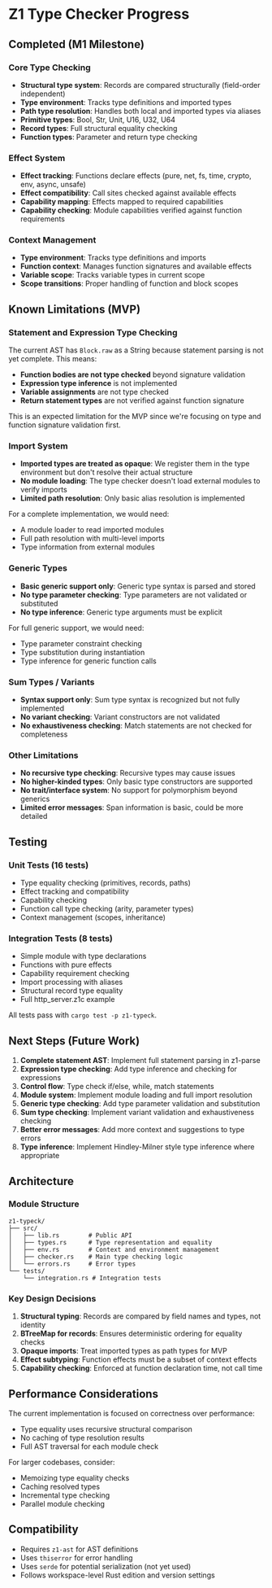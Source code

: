 # Z1 Type Checker Progress

## Completed (M1 Milestone)

### Core Type Checking
- **Structural type system**: Records are compared structurally (field-order independent)
- **Type environment**: Tracks type definitions and imported types
- **Path type resolution**: Handles both local and imported types via aliases
- **Primitive types**: Bool, Str, Unit, U16, U32, U64
- **Record types**: Full structural equality checking
- **Function types**: Parameter and return type checking

### Effect System
- **Effect tracking**: Functions declare effects (pure, net, fs, time, crypto, env, async, unsafe)
- **Effect compatibility**: Call sites checked against available effects
- **Capability mapping**: Effects mapped to required capabilities
- **Capability checking**: Module capabilities verified against function requirements

### Context Management
- **Type environment**: Tracks type definitions and imports
- **Function context**: Manages function signatures and available effects
- **Variable scope**: Tracks variable types in current scope
- **Scope transitions**: Proper handling of function and block scopes

## Known Limitations (MVP)

### Statement and Expression Type Checking
The current AST has `Block.raw` as a String because statement parsing is not yet complete. This means:
- **Function bodies are not type checked** beyond signature validation
- **Expression type inference** is not implemented
- **Variable assignments** are not type checked
- **Return statement types** are not verified against function signature

This is an expected limitation for the MVP since we're focusing on type and function signature validation first.

### Import System
- **Imported types are treated as opaque**: We register them in the type environment but don't resolve their actual structure
- **No module loading**: The type checker doesn't load external modules to verify imports
- **Limited path resolution**: Only basic alias resolution is implemented

For a complete implementation, we would need:
- A module loader to read imported modules
- Full path resolution with multi-level imports
- Type information from external modules

### Generic Types
- **Basic generic support only**: Generic type syntax is parsed and stored
- **No type parameter checking**: Type parameters are not validated or substituted
- **No type inference**: Generic type arguments must be explicit

For full generic support, we would need:
- Type parameter constraint checking
- Type substitution during instantiation
- Type inference for generic function calls

### Sum Types / Variants
- **Syntax support only**: Sum type syntax is recognized but not fully implemented
- **No variant checking**: Variant constructors are not validated
- **No exhaustiveness checking**: Match statements are not checked for completeness

### Other Limitations
- **No recursive type checking**: Recursive types may cause issues
- **No higher-kinded types**: Only basic type constructors are supported
- **No trait/interface system**: No support for polymorphism beyond generics
- **Limited error messages**: Span information is basic, could be more detailed

## Testing

### Unit Tests (16 tests)
- Type equality checking (primitives, records, paths)
- Effect tracking and compatibility
- Capability checking
- Function call type checking (arity, parameter types)
- Context management (scopes, inheritance)

### Integration Tests (8 tests)
- Simple module with type declarations
- Functions with pure effects
- Capability requirement checking
- Import processing with aliases
- Structural record type equality
- Full http_server.z1c example

All tests pass with `cargo test -p z1-typeck`.

## Next Steps (Future Work)

1. **Complete statement AST**: Implement full statement parsing in z1-parse
2. **Expression type checking**: Add type inference and checking for expressions
3. **Control flow**: Type check if/else, while, match statements
4. **Module system**: Implement module loading and full import resolution
5. **Generic type checking**: Add type parameter validation and substitution
6. **Sum type checking**: Implement variant validation and exhaustiveness checking
7. **Better error messages**: Add more context and suggestions to type errors
8. **Type inference**: Implement Hindley-Milner style type inference where appropriate

## Architecture

### Module Structure
```
z1-typeck/
├── src/
│   ├── lib.rs        # Public API
│   ├── types.rs      # Type representation and equality
│   ├── env.rs        # Context and environment management
│   ├── checker.rs    # Main type checking logic
│   └── errors.rs     # Error types
└── tests/
    └── integration.rs # Integration tests
```

### Key Design Decisions

1. **Structural typing**: Records are compared by field names and types, not identity
2. **BTreeMap for records**: Ensures deterministic ordering for equality checks
3. **Opaque imports**: Treat imported types as path types for MVP
4. **Effect subtyping**: Function effects must be a subset of context effects
5. **Capability checking**: Enforced at function declaration time, not call time

## Performance Considerations

The current implementation is focused on correctness over performance:
- Type equality uses recursive structural comparison
- No caching of type resolution results
- Full AST traversal for each module check

For larger codebases, consider:
- Memoizing type equality checks
- Caching resolved types
- Incremental type checking
- Parallel module checking

## Compatibility

- Requires `z1-ast` for AST definitions
- Uses `thiserror` for error handling
- Uses `serde` for potential serialization (not yet used)
- Follows workspace-level Rust edition and version settings

